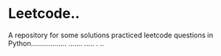 # Leetcode..
A repository for some solutions practiced leetcode questions in Python.................. ....... ..... .
..
